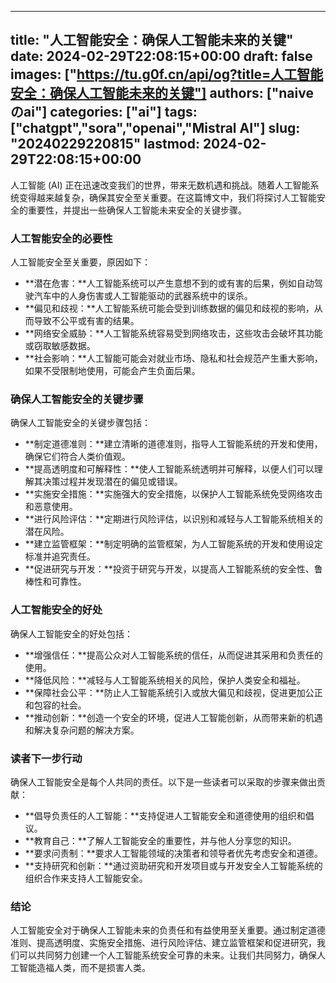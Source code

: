 
---
title: "人工智能安全：确保人工智能未来的关键"
date: 2024-02-29T22:08:15+00:00
draft: false
images: ["https://tu.g0f.cn/api/og?title=人工智能安全：确保人工智能未来的关键"]
authors: ["naiveのai"]
categories: ["ai"]
tags: ["chatgpt","sora","openai","Mistral AI"]
slug: "20240229220815"
lastmod: 2024-02-29T22:08:15+00:00
---
人工智能 (AI) 正在迅速改变我们的世界，带来无数机遇和挑战。随着人工智能系统变得越来越复杂，确保其安全至关重要。在这篇博文中，我们将探讨人工智能安全的重要性，并提出一些确保人工智能未来安全的关键步骤。

### 人工智能安全的必要性

人工智能安全至关重要，原因如下：

* **潜在危害：**人工智能系统可以产生意想不到的或有害的后果，例如自动驾驶汽车中的人身伤害或人工智能驱动的武器系统中的误杀。
* **偏见和歧视：**人工智能系统可能会受到训练数据的偏见和歧视的影响，从而导致不公平或有害的结果。
* **网络安全威胁：**人工智能系统容易受到网络攻击，这些攻击会破坏其功能或窃取敏感数据。
* **社会影响：**人工智能可能会对就业市场、隐私和社会规范产生重大影响，如果不受限制地使用，可能会产生负面后果。

### 确保人工智能安全的关键步骤

确保人工智能安全的关键步骤包括：

* **制定道德准则：**建立清晰的道德准则，指导人工智能系统的开发和使用，确保它们符合人类价值观。
* **提高透明度和可解释性：**使人工智能系统透明并可解释，以便人们可以理解其决策过程并发现潜在的偏见或错误。
* **实施安全措施：**实施强大的安全措施，以保护人工智能系统免受网络攻击和恶意使用。
* **进行风险评估：**定期进行风险评估，以识别和减轻与人工智能系统相关的潜在风险。
* **建立监管框架：**制定明确的监管框架，为人工智能系统的开发和使用设定标准并追究责任。
* **促进研究与开发：**投资于研究与开发，以提高人工智能系统的安全性、鲁棒性和可靠性。

### 人工智能安全的好处

确保人工智能安全的好处包括：

* **增强信任：**提高公众对人工智能系统的信任，从而促进其采用和负责任的使用。
* **降低风险：**减轻与人工智能系统相关的风险，保护人类安全和福祉。
* **保障社会公平：**防止人工智能系统引入或放大偏见和歧视，促进更加公正和包容的社会。
* **推动创新：**创造一个安全的环境，促进人工智能创新，从而带来新的机遇和解决复杂问题的解决方案。

### 读者下一步行动

确保人工智能安全是每个人共同的责任。以下是一些读者可以采取的步骤来做出贡献：

* **倡导负责任的人工智能：**支持促进人工智能安全和道德使用的组织和倡议。
* **教育自己：**了解人工智能安全的重要性，并与他人分享您的知识。
* **要求问责制：**要求人工智能领域的决策者和领导者优先考虑安全和道德。
* **支持研究和创新：**通过资助研究和开发项目或与开发安全人工智能系统的组织合作来支持人工智能安全。

### 结论

人工智能安全对于确保人工智能未来的负责任和有益使用至关重要。通过制定道德准则、提高透明度、实施安全措施、进行风险评估、建立监管框架和促进研究，我们可以共同努力创建一个人工智能系统安全可靠的未来。让我们共同努力，确保人工智能造福人类，而不是损害人类。